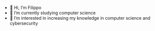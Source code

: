 - 👋 Hi, I’m Filippo
- 🌱 I’m currently studying computer science
- 👀 I’m interested in increasing my knowledge in computer science and cybersecurity
